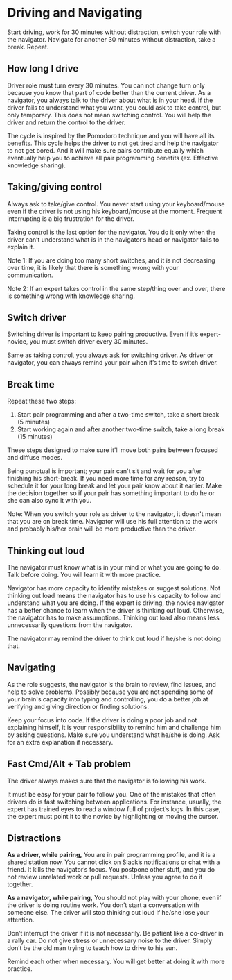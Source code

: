 # Driving and Navigating

Start driving, work for 30 minutes without distraction, switch your role with the navigator. Navigate for another 30 minutes without distraction, take a break. Repeat.

## How long I drive

Driver role must turn every 30 minutes. You can not change turn only because you know that part of code better than the current driver. As a navigator, you always talk to the driver about what is in your head. If the driver fails to understand what you want, you could ask to take control, but only temporary. This does not mean switching control. You will help the driver and return the control to the driver.

The cycle is inspired by the Pomodoro technique and you will have all its benefits.
This cycle helps the driver to not get tired and help the navigator to not get bored. And it will make sure pairs contribute equally which eventually help you to achieve all pair programming benefits (ex. Effective knowledge sharing).

## Taking/giving control

Always ask to take/give control. You never start using your keyboard/mouse even if the driver is not using his keyboard/mouse at the moment. Frequent interrupting is a big frustration for the driver.

Taking control is the last option for the navigator. You do it only when the driver can’t understand what is in the navigator’s head or navigator fails to explain it.

Note 1: If you are doing too many short switches, and it is not decreasing over time, it is likely that there is something wrong with your communication.

Note 2: If an expert takes control in the same step/thing over and over, there is something wrong with knowledge sharing.

## Switch driver

Switching driver is important to keep pairing productive. Even if it’s expert-novice, you must switch driver every 30 minutes.

Same as taking control, you always ask for switching driver. As driver or navigator, you can always remind your pair when it’s time to switch driver.

## Break time

Repeat these two steps:

1.  Start pair programming and after a two-time switch, take a short break (5 minutes)
2.  Start working again and after another two-time switch, take a long break (15 minutes)

These steps designed to make sure it’ll move both pairs between focused and diffuse modes.

Being punctual is important; your pair can't sit and wait for you after finishing his short-break.
If you need more time for any reason, try to schedule it for your long break and let your pair know about it earlier. Make the decision together so if your pair has something important to do he or she can also sync it with you.

Note: When you switch your role as driver to the navigator, it doesn't mean that you are on break time. Navigator will use his full attention to the work and probably his/her brain will be more productive than the driver.

## Thinking out loud

The navigator must know what is in your mind or what you are going to do. Talk before doing.
You will learn it with more practice.

Navigator has more capacity to identify mistakes or suggest solutions. Not thinking out load means the navigator has to use his capacity to follow and understand what you are doing.
If the expert is driving, the novice navigator has a better chance to learn when the driver is thinking out loud. Otherwise, the navigator has to make assumptions. Thinking out load also means less unnecessarily questions from the navigator.

The navigator may remind the driver to think out loud if he/she is not doing that.

## Navigating

As the role suggests, the navigator is the brain to review, find issues, and help to solve problems. Possibly because you are not spending some of your brain's capacity into typing and controlling, you do a better job at verifying and giving direction or finding solutions.

Keep your focus into code. If the driver is doing a poor job and not explaining himself, it is your responsibility to remind him and challenge him by asking questions. Make sure you understand what he/she is doing. Ask for an extra explanation if necessary.

## Fast Cmd/Alt + Tab problem

The driver always makes sure that the navigator is following his work.

It must be easy for your pair to follow you. One of the mistakes that often drivers do is fast switching between applications. For instance, usually, the expert has trained eyes to read a window full of project’s logs. In this case, the expert must point it to the novice by highlighting or moving the cursor.

## Distractions

**As a driver, while pairing,**
You are in pair programming profile, and it is a shared station now. You cannot click on Slack’s notifications or chat with a friend. It kills the navigator’s focus.
You postpone other stuff, and you do not review unrelated work or pull requests. Unless you agree to do it together.

**As a navigator, while pairing,**
You should not play with your phone, even if the driver is doing routine work.
You don’t start a conversation with someone else. The driver will stop thinking out loud if he/she lose your attention.

Don’t interrupt the driver if it is not necessarily.
Be patient like a co-driver in a rally car. Do not give stress or unnecessary noise to the driver. Simply don’t be the old man trying to teach how to drive to his sun.

Remind each other when necessary. You will get better at doing it with more practice.
